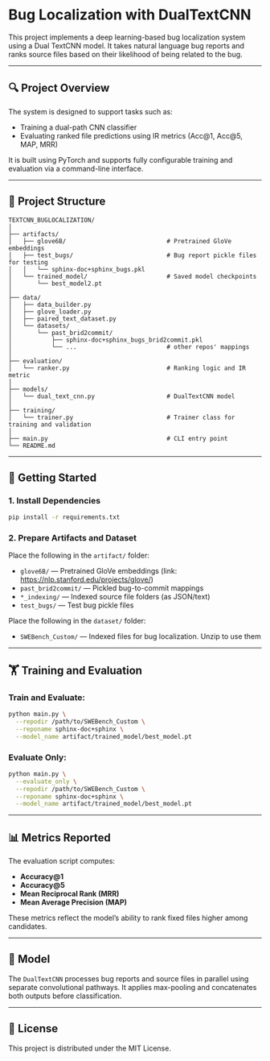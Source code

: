 
# Bug Localization with DualTextCNN

This project implements a deep learning-based bug localization system using a Dual TextCNN model. It takes natural language bug reports and ranks source files based on their likelihood of being related to the bug.

---

## 🔍 Project Overview

The system is designed to support tasks such as:

- Training a dual-path CNN classifier
- Evaluating ranked file predictions using IR metrics (Acc@1, Acc@5, MAP, MRR)

It is built using PyTorch and supports fully configurable training and evaluation via a command-line interface.

---

## 📁 Project Structure

```
TEXTCNN_BUGLOCALIZATION/
│
├── artifacts/
│   ├── glove6B/                            # Pretrained GloVe embeddings
│   ├── test_bugs/                          # Bug report pickle files for testing
│   │   └── sphinx-doc+sphinx_bugs.pkl
│   └── trained_model/                      # Saved model checkpoints
│       └── best_model2.pt
│
├── data/
│   ├── data_builder.py
│   ├── glove_loader.py
│   ├── paired_text_dataset.py
│   └── datasets/
│       └── past_brid2commit/
│           ├── sphinx-doc+sphinx_bugs_brid2commit.pkl
│           └── ...                         # other repos' mappings
│
├── evaluation/
│   └── ranker.py                           # Ranking logic and IR metric 
│
├── models/
│   └── dual_text_cnn.py                    # DualTextCNN model
│
├── training/
│   └── trainer.py                          # Trainer class for training and validation
│
├── main.py                                 # CLI entry point
└── README.md

````

---

## 🚀 Getting Started

### 1. Install Dependencies

```bash
pip install -r requirements.txt
````

### 2. Prepare Artifacts and Dataset

Place the following in the `artifact/` folder:

* `glove6B/` — Pretrained GloVe embeddings (link: https://nlp.stanford.edu/projects/glove/)
* `past_brid2commit/` — Pickled bug-to-commit mappings
* `*_indexing/` — Indexed source file folders (as JSON/text)
* `test_bugs/` — Test bug pickle files

Place the following in the `dataset/` folder:

* `SWEBench_Custom/` — Indexed files for bug localization. Unzip to use them

---

## 🏋️ Training and Evaluation

### Train and Evaluate:

```bash
python main.py \
  --repodir /path/to/SWEBench_Custom \
  --reponame sphinx-doc+sphinx \
  --model_name artifact/trained_model/best_model.pt
```

### Evaluate Only:

```bash
python main.py \
  --evaluate_only \
  --repodir /path/to/SWEBench_Custom \
  --reponame sphinx-doc+sphinx \
  --model_name artifact/trained_model/best_model.pt
```

---

## 📊 Metrics Reported

The evaluation script computes:

* **Accuracy\@1**
* **Accuracy\@5**
* **Mean Reciprocal Rank (MRR)**
* **Mean Average Precision (MAP)**

These metrics reflect the model’s ability to rank fixed files higher among candidates.

---

## 🧠 Model

The `DualTextCNN` processes bug reports and source files in parallel using separate convolutional pathways. It applies max-pooling and concatenates both outputs before classification.

---


## 📄 License

This project is distributed under the MIT License.

